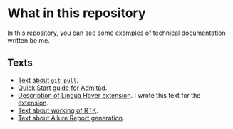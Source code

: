 # What in this repository

In this repository, you can see some examples of technical documentation written be me.

## Texts

- [Text about `git pull`](./text-about-git-pull.md).
- [Quick Start guide for Admitad](./quick-start-guide-for-admitad.md).
- [Description of Lingua Hover extension](./description-of-a-browser-extension.md). I wrote this text for the [extension](https://chromewebstore.google.com/detail/lingua-hover/aalcfhiolhdbomeemcbppffcjjhnchin?hl=en-US&utm_source=ext_sidebar).
- [Text about working of RTK](./test-task-for-emlid.md).
- [Text about Allure Report generation](./test-task-about-Allure-Report-generation.md).
